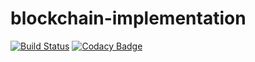 # blockchain-implementation
[![Build Status](https://travis-ci.org/dachrillz/blockchain-implementation.svg?branch=master)](https://travis-ci.org/dachrillz/blockchain-implementation)
[![Codacy Badge](https://api.codacy.com/project/badge/Grade/245ba1f76ec7485f98365cfeb79cd25b)](https://www.codacy.com/app/dachrillz/blockchain-implementation?utm_source=github.com&amp;utm_medium=referral&amp;utm_content=dachrillz/blockchain-implementation&amp;utm_campaign=Badge_Grade)
